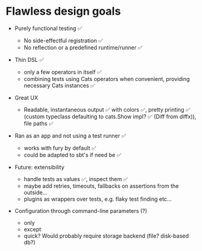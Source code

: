 # Flawless design goals

- Purely functional testing ✅
  - No side-effectful registration ✅
  - No reflection or a predefined runtime/runner ✅

- Thin DSL ✅
  - only a few operators in itself ✅
  - combining tests using Cats operators when convenient, providing necessary Cats instances ✅

- Great UX
  - Readable, instantaneous output ✅ with colors ✅, pretty printing ✅ (custom typeclass defaulting to cats.Show impl? ✅ (Diff from diffx)), file paths ✅

- Ran as an app and not using a test runner ✅
  - works with fury by default ✅
  - could be adapted to sbt's if need be ✅

- Future: extensibility
  - handle tests as values ✅, inspect them ✅
  - maybe add retries, timeouts, fallbacks on assertions from the outside...
  - plugins as wrappers over tests, e.g. flaky test finding etc...

- Configuration through command-line parameters (?)
  - only
  - except
  - quick? Would probably require storage backend (file? disk-based db?)
